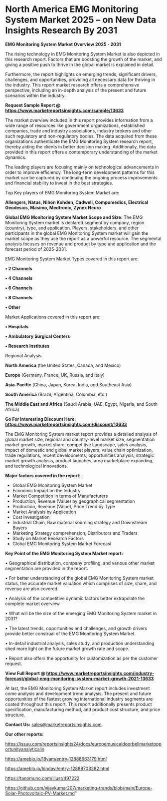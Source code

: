  # North America EMG Monitoring System Market 2025 – on New Data Insights Research By 2031

<Strong> EMG Monitoring System Market Overview 2025 - 2031</strong>

The rising technology in EMG Monitoring System Market is also depicted in this research report. Factors that are boosting the growth of the market, and giving a positive push to thrive in the global market is explained in detail.

Furthermore, the report highlights on emerging trends, significant drivers, challenges, and opportunities, providing all necessary data for thriving in the industry. This report market research offers a comprehensive perspective, including an in-depth analysis of the present and future scenarios within the industry.

<strong>Request Sample Report @ <a href=https://www.marketreportsinsights.com/sample/13633>https://www.marketreportsinsights.com/sample/13633</a></strong>

The market overview included in this report provides information from a wide range of resources like government organizations, established companies, trade and industry associations, industry brokers and other such regulatory and non-regulatory bodies. The data acquired from these organizations authenticate the EMG Monitoring System research report, thereby aiding the clients in better decision making. Additionally, the data provided in this report offers a contemporary understanding of the market dynamics.

The leading players are focusing mainly on technological advancements in order to improve efficiency. The long-term development patterns for this market can be captured by continuing the ongoing process improvements and financial stability to invest in the best strategies.

Top Key players of EMG Monitoring System Market are:

<strong>Allengers, Natus, Nihon Kohden, Cadwell, Compumedics, Electrical Geodesics, Masimo, Medtronic, Zynex Neuro</strong>

<strong><b>Global EMG Monitoring System Market Scope and Size:</b></strong>
The EMG Monitoring System market is declared segment by company, region (country), type, and application. Players, stakeholders, and other participants in the global EMG Monitoring System market will gain the market scope as they use the report as a powerful resource. The segmental analysis focuses on revenue and product by type and application and the forecast period of 2025-2031.

EMG Monitoring System Market Types covered in this report are:

<strong>• 2 Channels

• 4 Channels

• 6 Channels

• 8 Channels

• Other</strong>

Market Applications covered in this report are:

<strong>• Hospitals

• Ambulatory Surgical Centers

• Research Institutes</strong> 

Regional Analysis

<strong>North America</strong> (the United States, Canada, and Mexico)

<strong>Europe</strong> (Germany, France, UK, Russia, and Italy)

<strong>Asia-Pacific</strong> (China, Japan, Korea, India, and Southeast Asia)

<strong>South America</strong> (Brazil, Argentina, Colombia, etc.)

<strong>The Middle East and Africa</strong> (Saudi Arabia, UAE, Egypt, Nigeria, and South Africa)

<strong>Go For Interesting Discount Here: <a href=https://www.marketreportsinsights.com/discount/13633>https://www.marketreportsinsights.com/discount/13633</a></strong>

The EMG Monitoring System market report provides a detailed analysis of global market size, regional and country-level market size, segmentation market growth, market share, competitive Landscape, sales analysis, impact of domestic and global market players, value chain optimization, trade regulations, recent developments, opportunities analysis, strategic market growth analysis, product launches, area marketplace expanding, and technological innovations.

<strong><b>Major factors covered in the report:</b></strong>
<ul>
  <li>Global EMG Monitoring System Market </li>
  <li>Economic Impact on the Industry</li>
  <li>Market Competition in terms of Manufacturers</li>
  <li>Production, Revenue (Value) by geographical segmentation</li>
  <li>Production, Revenue (Value), Price Trend by Type</li>
  <li>Market Analysis by Application</li>
  <li>Cost Investigation</li>
  <li>Industrial Chain, Raw material sourcing strategy and Downstream Buyers</li>
  <li>Marketing Strategy comprehension, Distributors and Traders</li>
  <li>Study on Market Research Factors</li>
  <li>Global EMG Monitoring System Market Forecast</li>
</ul>

<strong><b>Key Point of the EMG Monitoring System Market report:</b></strong>

• Geographical distribution, company profiling, and various other market segmentation are provided in the report.

• For better understanding of the global EMG Monitoring System market status, the accurate market valuation which comprises of size, share, and revenue are also covered.

• Analysis of the competitive dynamic factors better extrapolate the complete market overview

• What will be the size of the emerging EMG Monitoring System market in 2031?

• The latest trends, opportunities and challenges, and growth drivers provide better construal of the EMG Monitoring System Market.

• In-detail industrial analysis, sales study, and production understanding shed more light on the future market growth rate and scope.

• Report also offers the opportunity for customization as per the customer request.

<strong><b>View Full Report @ <a href=https://www.marketreportsinsights.com/industry-forecast/global-emg-monitoring-system-market-growth-2021-13633>https://www.marketreportsinsights.com/industry-forecast/global-emg-monitoring-system-market-growth-2021-13633</a></b></strong>


At last, the EMG Monitoring System Market report includes investment come analysis and development trend analysis. The present and future opportunities of the fastest growing international industry segments are coated throughout this report. This report additionally presents product specification, manufacturing method, and product cost structure, and price structure.

<strong>Contact Us:</strong>
sales@marketreportsinsights.com

<strong>Our other reports:</strong>

<a href=https://issuu.com/reportsinsights24/docs/europemusicaldoorbellmarketopportunityanalyticalin>https://issuu.com/reportsinsights24/docs/europemusicaldoorbellmarketopportunityanalyticalin</a>

<a href=https://ameblo.jp/18yam/entry-12888663179.html>https://ameblo.jp/18yam/entry-12888663179.html</a>

<a href=https://ameblo.jp/hindavi/entry-12888703382.html>https://ameblo.jp/hindavi/entry-12888703382.html</a>

<a href=https://tanomuno.com/illust/497222>https://tanomuno.com/illust/497222</a>

<a href=https://github.com/vijaykumar207/marketing-trands/blob/main/Europe-Solar-Photovoltaic-PV-Market.md>https://github.com/vijaykumar207/marketing-trands/blob/main/Europe-Solar-Photovoltaic-PV-Market.md</a>"

